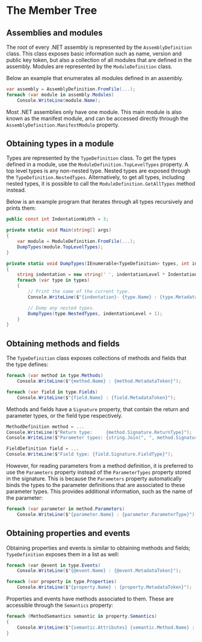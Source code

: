 # The Member Tree

## Assemblies and modules

The root of every .NET assembly is represented by the
`AssemblyDefinition` class. This class exposes basic information such as
name, version and public key token, but also a collection of all modules
that are defined in the assembly. Modules are represented by the
`ModuleDefinition` class.

Below an example that enumerates all modules defined in an assembly.

``` csharp
var assembly = AssemblyDefinition.FromFile(...);
foreach (var module in assembly.Modules)
    Console.WriteLine(module.Name);
```

Most .NET assemblies only have one module. This main module is also
known as the manifest module, and can be accessed directly through the
`AssemblyDefinition.ManifestModule` property.

## Obtaining types in a module

Types are represented by the `TypeDefinition` class. To get the types
defined in a module, use the `ModuleDefinition.TopLevelTypes` property.
A top level types is any non-nested type. Nested types are exposed
through the `TypeDefinition.NestedTypes`. Alternatively, to get all
types, including nested types, it is possible to call the
`ModuleDefinition.GetAllTypes` method instead.

Below is an example program that iterates through all types recursively
and prints them:

``` csharp
public const int IndentationWidth = 3;

private static void Main(string[] args)
{
    var module = ModuleDefinition.FromFile(...);
    DumpTypes(module.TopLevelTypes);
}

private static void DumpTypes(IEnumerable<TypeDefinition> types, int indentationLevel = 0)
{
    string indentation = new string(' ', indentationLevel * IndentationWidth);
    foreach (var type in types)
    {
        // Print the name of the current type.
        Console.WriteLine($"{indentation}- {type.Name} : {type.MetadataToken}");

        // Dump any nested types.
        DumpTypes(type.NestedTypes, indentationLevel + 1);
    }
}
```

## Obtaining methods and fields

The `TypeDefinition` class exposes collections of methods and fields
that the type defines:

``` csharp
foreach (var method in type.Methods)
    Console.WriteLine($"{method.Name} : {method.MetadataToken}");
```

``` csharp
foreach (var field in type.Fields)
    Console.WriteLine($"{field.Name} : {field.MetadataToken}");
```

Methods and fields have a `Signature` property, that contain the return
and parameter types, or the field type respectively.

``` csharp
MethodDefinition method = ...
Console.WriteLine($"Return type:     {method.Signature.ReturnType}");
Console.WriteLine($"Parameter types: {string.Join(", ", method.Signature.ParameterTypes)}");
```

``` csharp
FieldDefinition field = ...
Console.WriteLine($"Field type: {field.Signature.FieldType}");
```

However, for reading parameters from a method definition, it is
preferred to use the `Parameters` property instead of the
`ParameterTypes` property stored in the signature. This is because the
`Parameters` property automatically binds the types to the parameter
definitions that are associated to these parameter types. This provides
additional information, such as the name of the parameter:

``` csharp
foreach (var parameter in method.Parameters)
    Console.WriteLine($"{parameter.Name} : {parameter.ParameterType}");
```

## Obtaining properties and events

Obtaining properties and events is similar to obtaining methods and
fields; `TypeDefinition` exposes them in a list as well:

``` csharp
foreach (var @event in type.Events)
    Console.WriteLine($"{@event.Name} : {@event.MetadataToken}");
```

``` csharp
foreach (var property in type.Properties)
    Console.WriteLine($"{property.Name} : {property.MetadataToken}");
```

Properties and events have methods associated to them. These are
accessible through the `Semantics` property:

``` csharp
foreach (MethodSemantics semantic in property.Semantics)
{
    Console.WriteLine($"{semantic.Attributes} {semantic.Method.Name} : {semantic.MetadataToken}");
}
```
